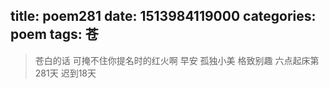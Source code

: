 title: poem281
date: 1513984119000
categories: poem
tags: 苍
---
> 苍白的话
可掩不住你提名时的红火啊
早安
孤独小美
格致别趣
六点起床第281天 迟到18天